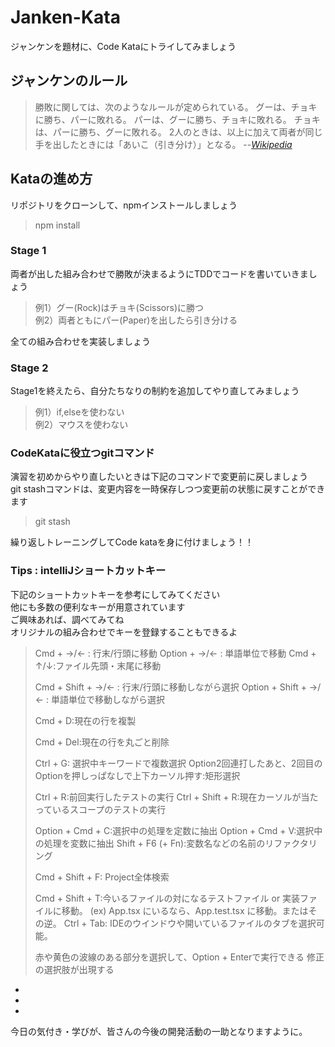 # Janken-Kata
ジャンケンを題材に、Code Kataにトライしてみましょう

## ジャンケンのルール

>勝敗に関しては、次のようなルールが定められている。
>グーは、チョキに勝ち、パーに敗れる。 
> パーは、グーに勝ち、チョキに敗れる。 
> チョキは、パーに勝ち、グーに敗れる。
2人のときは、以上に加えて両者が同じ手を出したときには「あいこ（引き分け）」となる。
> --<cite>[Wikipedia](https://ja.wikipedia.org/wiki/%E3%81%98%E3%82%83%E3%82%93%E3%81%91%E3%82%93)</cite>

## Kataの進め方

リポジトリをクローンして、npmインストールしましょう
> npm install

### Stage 1
両者が出した組み合わせで勝敗が決まるようにTDDでコードを書いていきましょう

 > 例1）グー(Rock)はチョキ(Scissors)に勝つ  
 > 例2）両者ともにパー(Paper)を出したら引き分ける

全ての組み合わせを実装しましょう


### Stage 2
Stage1を終えたら、自分たちなりの制約を追加してやり直してみましょう

> 例1）if,elseを使わない  
> 例2）マウスを使わない

### CodeKataに役立つgitコマンド

演習を初めからやり直したいときは下記のコマンドで変更前に戻しましょう\
git stashコマンドは、変更内容を一時保存しつつ変更前の状態に戻すことができます
> git stash

繰り返しトレーニングしてCode kataを身に付けましょう！！

### Tips : intelliJショートカットキー
下記のショートカットキーを参考にしてみてください\
他にも多数の便利なキーが用意されています\
ご興味あれば、調べてみてね\
オリジナルの組み合わせでキーを登録することもできるよ
>Cmd + →/← : 行末/行頭に移動 Option + →/← : 単語単位で移動
>Cmd + ↑/↓:ファイル先頭・末尾に移動
>
>Cmd + Shift + →/← : 行末/行頭に移動しながら選択
>Option + Shift + →/← : 単語単位で移動しながら選択
>
>Cmd + D:現在の行を複製
>
>Cmd + Del:現在の行を丸ごと削除
>
>Ctrl + G: 選択中キーワードで複数選択
>Option2回連打したあと、2回目のOptionを押しっぱなしで上下カーソル押す:矩形選択
>
>Ctrl + R:前回実行したテストの実行
>Ctrl + Shift + R:現在カーソルが当たっているスコープのテストの実行
>
>Option + Cmd + C:選択中の処理を定数に抽出
>Option + Cmd + V:選択中の処理を変数に抽出
>Shift + F6 (+ Fn):変数名などの名前のリファクタリング
>
>Cmd + Shift + F: Project全体検索
>
>Cmd + Shift + T:今いるファイルの対になるテストファイル or 実装ファイルに移動。
>(ex) App.tsx にいるなら、App.test.tsx に移動。またはその逆。
>Ctrl + Tab: IDEのウインドウや開いているファイルのタブを選択可能。
>
>赤や黄色の波線のある部分を選択して、Option + Enterで実行できる
>修正の選択肢が出現する
-
- 
- 
今日の気付き・学びが、皆さんの今後の開発活動の一助となりますように。

